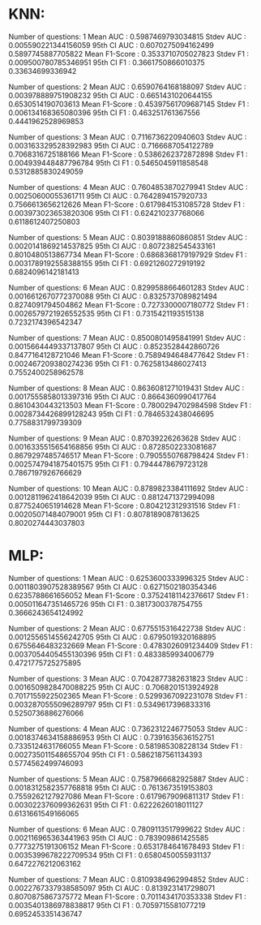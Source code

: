 # KNN:
Number of questions: 1
Mean AUC      : 0.5987469793034815
Stdev AUC     : 0.005590221344156059
95th CI AUC   : 0.6070275094162499 0.5897745887705822
Mean F1-Score : 0.3533710705027823
Stdev F1      : 0.009500780785346951
95th CI F1    : 0.3661750866010375 0.33634699336942

Number of questions: 2
Mean AUC      : 0.6590764168188097
Stdev AUC     : 0.003978889751908232
95th CI AUC   : 0.6651431020644155 0.6530514190703613
Mean F1-Score : 0.45397561709687145
Stdev F1      : 0.006134168365080396
95th CI F1    : 0.463251761367556 0.4441962528969853

Number of questions: 3
Mean AUC      : 0.7116736220940603
Stdev AUC     : 0.003163329528392983
95th CI AUC   : 0.7166687054122789 0.7068316725188166
Mean F1-Score : 0.5386262372872898
Stdev F1      : 0.004939448487796784
95th CI F1    : 0.5465045911858548 0.5312885830249059

Number of questions: 4
Mean AUC      : 0.7604853870279941
Stdev AUC     : 0.00250600055361711
95th CI AUC   : 0.7642894157920733 0.7566613656212626
Mean F1-Score : 0.6179841531085728
Stdev F1      : 0.003973023653820306
95th CI F1    : 0.624210237768066 0.6118612407250803

Number of questions: 5
Mean AUC      : 0.8039188860860851
Stdev AUC     : 0.0020141869214537825
95th CI AUC   : 0.8072382545433161 0.8010480513867734
Mean F1-Score : 0.6868368179197929
Stdev F1      : 0.0031789192558388155
95th CI F1    : 0.6921260272919192 0.6824096142181413

Number of questions: 6
Mean AUC      : 0.8299588664601283
Stdev AUC     : 0.0016612670772370088
95th CI AUC   : 0.8325737089821494 0.8274091794504862
Mean F1-Score : 0.7273300007180772
Stdev F1      : 0.0026579721926552535
95th CI F1    : 0.7315421193515138 0.7232174396542347

Number of questions: 7
Mean AUC      : 0.8500801495841991
Stdev AUC     : 0.0015664449337137807
95th CI AUC   : 0.8523528442860726 0.8477164128721046
Mean F1-Score : 0.7589494648477642
Stdev F1      : 0.002467209380274236
95th CI F1    : 0.7625813486027413 0.7552400258962578

Number of questions: 8
Mean AUC      : 0.8636081271019431
Stdev AUC     : 0.0017555858013397316
95th CI AUC   : 0.8664360990417764 0.8610430443213503
Mean F1-Score : 0.7800294702984598
Stdev F1      : 0.0028734426899128243
95th CI F1    : 0.7846532438046695 0.7758831799739309

Number of questions: 9
Mean AUC      : 0.87039226263628
Stdev AUC     : 0.0016335515654168856
95th CI AUC   : 0.8728502233081687 0.8679297485746517
Mean F1-Score : 0.7905550768798424
Stdev F1      : 0.0025747941875401575
95th CI F1    : 0.7944478679723128 0.7867197926766629

Number of questions: 10
Mean AUC      : 0.8789823384111692
Stdev AUC     : 0.0012811962418642039
95th CI AUC   : 0.8812471372994098 0.8775240651914628
Mean F1-Score : 0.804212312931516
Stdev F1      : 0.00205071484079001
95th CI F1    : 0.8078189087813625 0.8020274443037803


# MLP:
Number of questions: 1
Mean AUC      : 0.6253600333996325
Stdev AUC     : 0.0011803907528389567
95th CI AUC   : 0.6271502180354346 0.6235788661656052
Mean F1-Score : 0.37524181142376617
Stdev F1      : 0.005011647351465726
95th CI F1    : 0.3817300378754755 0.3666243654124992

Number of questions: 2
Mean AUC      : 0.6775515316422738
Stdev AUC     : 0.0012556514556242705
95th CI AUC   : 0.6795019320168895 0.6755646483232669
Mean F1-Score : 0.4783026091234409
Stdev F1      : 0.0037054405455130396
95th CI F1    : 0.4833859934006779 0.4721775725275895

Number of questions: 3
Mean AUC      : 0.7042877382631823
Stdev AUC     : 0.0016509828470088225
95th CI AUC   : 0.7068201513924928 0.7017155922502365
Mean F1-Score : 0.5299367092231078
Stdev F1      : 0.0032870555096289797
95th CI F1    : 0.5349617396833316 0.5250736886276066

Number of questions: 4
Mean AUC      : 0.7362312246775053
Stdev AUC     : 0.0018374634158886953
95th CI AUC   : 0.7391635636152751 0.7335124631766055
Mean F1-Score : 0.581985308228134
Stdev F1      : 0.002735011548655704
95th CI F1    : 0.5862187561134393 0.5774562499746093

Number of questions: 5
Mean AUC      : 0.7587966682925887
Stdev AUC     : 0.0018312582357768818
95th CI AUC   : 0.7613673519153803 0.7559262127927086
Mean F1-Score : 0.6179679096811317
Stdev F1      : 0.003022376099362631
95th CI F1    : 0.6222626018011127 0.6131661549166065

Number of questions: 6
Mean AUC      : 0.7809113517999622
Stdev AUC     : 0.002116965363441963
95th CI AUC   : 0.783909861425585 0.7773275191306152
Mean F1-Score : 0.6531784641678493
Stdev F1      : 0.0035399678222709534
95th CI F1    : 0.6580450055931137 0.6472276212063162

Number of questions: 7
Mean AUC      : 0.8109384962994852
Stdev AUC     : 0.0022767337938585097
95th CI AUC   : 0.8139231417298071 0.8070875867375772
Mean F1-Score : 0.7011434170353338
Stdev F1      : 0.0035401386978838817
95th CI F1    : 0.7059715581077219 0.6952453351436747